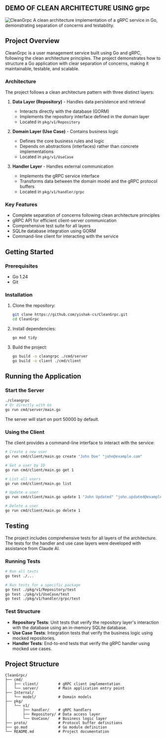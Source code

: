 ## DEMO OF CLEAN ARCHITECTURE USING grpc
![CleanGrpc](https://github.com/user-attachments/assets/c4a5ea5d-0f76-4ace-ba53-48d0ac1ca359)
A clean architecture implementation of a gRPC service in Go, demonstrating separation of concerns and testability.

## Project Overview

CleanGrpc is a user management service built using Go and gRPC, following the clean architecture principles. The project demonstrates how to structure a Go application with clear separation of concerns, making it maintainable, testable, and scalable.

### Architecture

The project follows a clean architecture pattern with three distinct layers:

1. **Data Layer (Repository)** - Handles data persistence and retrieval
   - Interacts directly with the database (GORM)
   - Implements the repository interface defined in the domain layer
   - Located in `pkg/v1/Repository`

2. **Domain Layer (Use Case)** - Contains business logic
   - Defines the core business rules and logic
   - Depends on abstractions (interfaces) rather than concrete implementations
   - Located in `pkg/v1/UseCase`

3. **Handler Layer** - Handles external communication
   - Implements the gRPC service interface
   - Transforms data between the domain model and the gRPC protocol buffers
   - Located in `pkg/v1/handler/grpc`

### Key Features

- Complete separation of concerns following clean architecture principles
- gRPC API for efficient client-server communication
- Comprehensive test suite for all layers
- SQLite database integration using GORM
- Command-line client for interacting with the service

## Getting Started

### Prerequisites

- Go 1.24
- Git

### Installation

1. Clone the repository:
   ```bash
   git clone https://github.com/yishak-cs/CleanGrpc.git
   cd CleanGrpc
   ```

2. Install dependencies:
   ```bash
   go mod tidy
   ```

3. Build the project:
   ```bash
   go build -o cleangrpc ./cmd/server
   go build -o client ./cmd/client
   ```

## Running the Application

### Start the Server

```bash
./cleangrpc
# Or directly with Go
go run cmd/server/main.go
```

The server will start on port 50000 by default.

### Using the Client

The client provides a command-line interface to interact with the service:

```bash
# Create a new user
go run cmd/client/main.go create "John Doe" "john@example.com"

# Get a user by ID
go run cmd/client/main.go get 1

# List all users
go run cmd/client/main.go list

# Update a user
go run cmd/client/main.go update 1 "John Updated" "john.updated@example.com"

# Delete a user
go run cmd/client/main.go delete 1
```

## Testing

The project includes comprehensive tests for all layers of the architecture. The tests for the handler and use case layers were developed with assistance from Claude AI.

### Running Tests

```bash
# Run all tests
go test ./...

# Run tests for a specific package
go test ./pkg/v1/Repository/test
go test ./pkg/v1/UseCase/test
go test ./pkg/v1/handler/grpc/test
```

### Test Structure 

- **Repository Tests**: Unit tests that verify the repository layer's interaction with the database using an in-memory SQLite database.
- **Use Case Tests**: Integration tests that verify the business logic using mocked repositories.
- **Handler Tests**: End-to-end tests that verify the gRPC handler using mocked use cases.

## Project Structure

```
CleanGrpc/
├── cmd/
│   ├── client/         # gRPC client implementation
│   └── server/         # Main application entry point
├── Internal/
│   └── model/          # Domain models
├── pkg/
│   └── v1/
│       ├── handler/    # gRPC handlers
│       ├── Repository/ # Data access layer
│       └── UseCase/    # Business logic layer
├── proto/              # Protocol buffer definitions
├── go.mod              # Go module definition
└── README.md           # Project documentation
```


